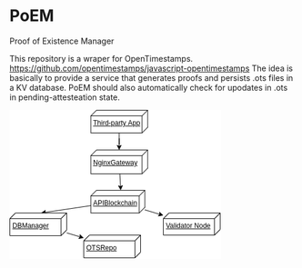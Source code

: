 # PoEM
Proof of Existence Manager

This repository is a wraper for OpenTimestamps. https://github.com/opentimestamps/javascript-opentimestamps
The idea is basically to provide a service that generates proofs and persists .ots files in a KV database.
PoEM should also automatically check for upodates in .ots in pending-attesteation state.

![](https://github.com/rtraba/poem/blob/master/blpockcerts_architecture-Page-7.png)
